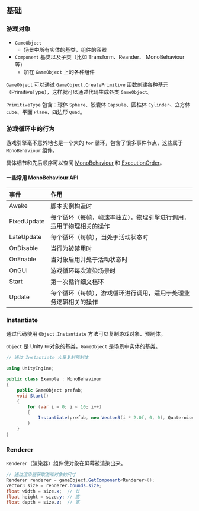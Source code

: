## 基础

### 游戏对象

- `GameObject`
  - 场景中所有实体的基类，组件的容器
- `Component` 基类以及子类（比如 Transform、Reander、 MonoBehaviour 等）
  - 加在 `GameObject` 上的各种组件


`GameObject` 可以通过 `GameObject.CreatePrimitive` 函数创建各种基元（PrimitiveType），这样就可以通过代码生成各类 `GameObject`。

`PrimitiveType` 包含：球体 `Sphere`、胶囊体 `Capsule`、圆柱体 `Cylinder`、立方体 `Cube`、平面 `Plane`、四边形 `Quad`。

### 游戏循环中的行为

游戏引擎毫不意外地也是一个大的 `for` 循环，包含了很多事件节点，这些属于 `MonoBehaviour` 组件。

具体细节和先后顺序可以查阅 [MonoBehaviour](https://docs.unity3d.com/ScriptReference/MonoBehaviour.html) 和 [ExecutionOrder](https://docs.unity3d.com/Manual/ExecutionOrder.html)。

#### 一些常用 MonoBehaviour API

|事件|作用|
|:--|:--|
|Awake|脚本实例构造时|
|FixedUpdate|每个循环（每帧，帧速率独立），物理引擎进行调用，适用于物理相关的操作|
|LateUpdate|每个循环（每帧），当处于活动状态时|
|OnDisable|当行为被禁用时|
|OnEnable|当对象启用并处于活动状态时|
|OnGUI|游戏循环每次渲染场景时|
|Start|第一次循详细文档环|
|Update|每个循环（每帧），游戏循环进行调用，适用于处理业务逻辑相关的操作|

### Instantiate

通过代码使用 `Object.Instantiate` 方法可以复制游戏对象、预制体。

`Object` 是 Unity 中对象的基类，`GameObject` 是场景中实体的基类。

```c#
// 通过 Instantiate 大量复制预制体

using UnityEngine;

public class Example : MonoBehaviour
{
    public GameObject prefab;
    void Start()
    {
        for (var i = 0; i < 10; i++)
        {
            Instantiate(prefab, new Vector3(i * 2.0f, 0, 0), Quaternion.identity);
        }
    }
}
```

### Renderer

`Renderer`（渲染器）组件使对象在屏幕被渲染出来。

```c#
// 通过渲染器获取游戏对象的尺寸
Renderer renderer = gameObject.GetComponent<Renderer>();
Vector3 size = renderer.bounds.size;
float width = size.x;  // 长
float height = size.y; // 高
float depth = size.z;  // 宽
```